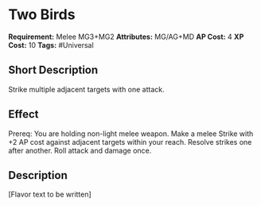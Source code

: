 # Two Birds

 **Requirement:** Melee MG3+MG2
 **Attributes:** MG/AG+MD
 **AP Cost:** 4
 **XP Cost:** 10
 **Tags:** #Universal

## Short Description
Strike multiple adjacent targets with one attack.

## Effect
Prereq: You are holding non-light melee weapon. Make a melee Strike with +2 AP cost against adjacent targets within your reach. Resolve strikes one after another. Roll attack and damage once.

## Description
[Flavor text to be written]